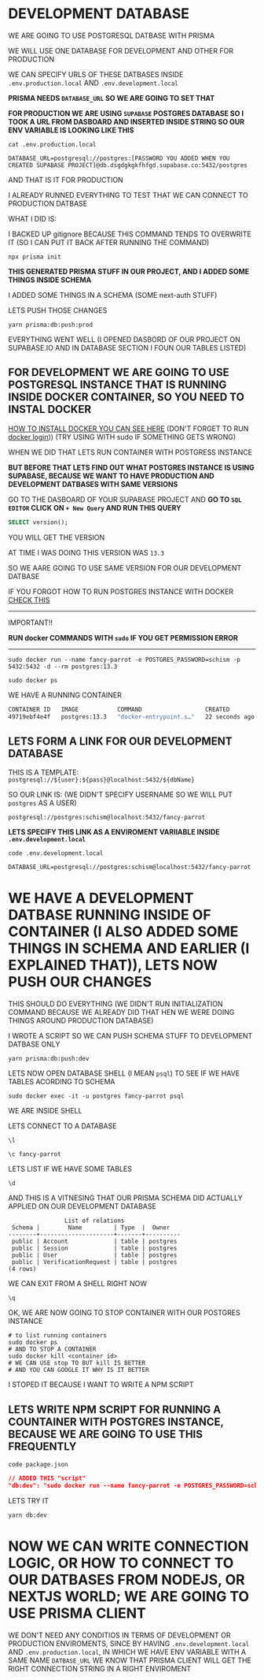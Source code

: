 # DEVELOPMENT DATABASE

WE ARE GOING TO USE POSTGRESQL DATBASE WITH PRISMA

WE WILL USE ONE DATABASE FOR DEVELOPMENT AND OTHER FOR PRODUCTION

WE CAN SPECIFY URLS OF THESE DATBASES INSIDE `.env.production.local` AND `.env.development.local`

**PRISMA NEEDS `DATABASE_URL` SO WE ARE GOING TO SET THAT**

**FOR PRODUCTION WE ARE USING `SUPABASE` POSTGRES DATABASE SO I TOOK A URL FROM DASBOARD AND INSERTED INSIDE STRING SO OUR ENV VARIABLE IS LOOKING LIKE THIS**

```
cat .env.production.local
```

```
DATABASE_URL=postgresql://postgres:[PASSWORD YOU ADDED WHEN YOU CREATED SUPABASE PROJECT]@db.dsgdgkgkfhfgd.supabase.co:5432/postgres
```

AND THAT IS IT FOR PRODUCTION

I ALREADY RUNNED EVERYTHING TO TEST THAT WE CAN CONNECT TO PRODUCTION DATBASE

WHAT I DID IS:

I BACKED UP gitignore BECAUSE THIS COMMAND TENDS TO OVERWRITE IT (SO I CAN PUT IT BACK AFTER RUNNING THE COMMAND)

```
npx prisma init
```

**THIS GENERATED PRISMA STUFF IN OUR PROJECT, AND I ADDED SOME THINGS INSIDE SCHEMA**

I ADDED SOME THINGS IN A SCHEMA (SOME next-auth STUFF)

LETS PUSH THOSE CHANGES

```
yarn prisma:db:push:prod
```

EVERYTHING WENT WELL (I OPENED DASBORD OF OUR PROJECT ON SUPABASE.IO AND IN DATABASE SECTION I FOUN OUR TABLES LISTED)

## FOR DEVELOPMENT WE ARE GOING TO USE POSTGRESQL INSTANCE THAT IS RUNNING INSIDE DOCKER CONTAINER, SO YOU NEED TO INSTAL DOCKER

[HOW TO INSTALL DOCKER YOU CAN SEE HERE](https://docs.docker.com/engine/install/ubuntu/) (DON'T FORGET TO RUN [docker login](https://docs.docker.com/engine/reference/commandline/login/))) (TRY USING WITH sudo IF SOMETHING GETS WRONG)

WHEN WE DID THAT LETS RUN CONTAINER WITH POSTGRESS INSTANCE

**BUT BEFORE THAT LETS FIND OUT WHAT POSTGRES INSTANCE IS USING SUPABASE, BECAUSE WE WANT TO HAVE PRODUCTION AND DEVELOPMENT DATBASES WITH SAME VERSIONS**

GO TO THE DASBOARD OF YOUR SUPABASE PROJECT AND **GO TO `SQL EDITOR` CLICK ON `+ New Query` AND RUN THIS QUERY**

```sql
SELECT version();
```

YOU WILL GET THE VERSION

AT TIME I WAS DOING THIS VERSION WAS `13.3`

SO WE AARE GOING TO USE SAME VERSION FOR OUR DEVELOPMENT DATBASE

IF YOU FORGOT HOW TO RUN POSTGRES INSTANCE WITH DOCKER [CHECK THIS](https://github.com/Rade58/databases-playground/tree/1_0_1_PostgreSQL)

***
IMPORTANT!!

**RUN docker COMMANDS WITH `sudo` IF YOU GET PERMISSION ERROR**

****

```
sudo docker run --name fancy-parrot -e POSTGRES_PASSWORD=schism -p 5432:5432 -d --rm postgres:13.3
```

```
sudo docker ps
```

WE HAVE A RUNNING CONTAINER

```bash
CONTAINER ID   IMAGE           COMMAND                  CREATED          STATUS          PORTS                                       NAMES
49719ebf4e4f   postgres:13.3   "docker-entrypoint.s…"   22 seconds ago   Up 19 seconds   0.0.0.0:5432->5432/tcp, :::5432->5432/tcp   fancy-parrot
```

## LETS FORM A LINK FOR OUR DEVELOPMENT DATABASE

THIS IS A TEMPLATE: `postgresql://${user}:${pass}@localhost:5432/${dbName}`

SO OUR LINK IS: (WE DIDN'T SPECIFY USERNAME SO WE WILL PUT `postgres` AS A USER)

`postgresql://postgres:schism@localhost:5432/fancy-parrot`

**LETS SPECIFY THIS LINK AS A ENVIROMENT VARIIABLE INSIDE `.env.development.local`**

```
code .env.development.local
```

```
DATABASE_URL=postgresql://postgres:schism@localhost:5432/fancy-parrot
```

# WE HAVE A DEVELOPMENT DATBASE RUNNING INSIDE OF CONTAINER (I ALSO ADDED SOME THINGS IN SCHEMA AND EARLIER (I EXPLAINED THAT)), LETS NOW PUSH OUR CHANGES

THIS SHOULD DO EVERYTHING (WE DIDN'T RUN INITIALIZATION COMMAND BECAUSE WE ALREADY DID THAT HEN WE WERE DOING THINGS AROUND PRODUCTION DATABASE)

I WROTE A SCRIPT SO WE CAN PUSH SCHEMA STUFF TO DEVELOPMENT DATBASE ONLY

```
yarn prisma:db:push:dev
```

LETS NOW OPEN DATABASE SHELL (I MEAN `psql`) TO SEE IF WE HAVE TABLES ACORDING TO SCHEMA

```
sudo docker exec -it -u postgres fancy-parrot psql
```

WE ARE INSIDE SHELL

LETS CONNECT TO A DATABASE

```
\l
```

```
\c fancy-parrot
```

LETS LIST IF WE HAVE SOME TABLES

```
\d
```

AND THIS IS A VITNESING THAT OUR PRISMA SCHEMA DID ACTUALLY APPLIED ON OUR DEVELOPMENT DATABASE

```
                List of relations
 Schema |        Name         | Type  |  Owner   
--------+---------------------+-------+----------
 public | Account             | table | postgres
 public | Session             | table | postgres
 public | User                | table | postgres
 public | VerificationRequest | table | postgres
(4 rows)
```

WE CAN EXIT FROM A SHELL RIGHT NOW

```
\q
```

OK, WE ARE NOW GOING TO STOP CONTAINER WITH OUR POSTGRES INSTANCE

```shell
# to list running containers
sudo docker ps
# AND TO STOP A CONTAINER
sudo docker kill <container id>
# WE CAN USE stop TO BUT kill IS BETTER
# AND YOU CAN GOOGLE IT WHY IS IT BETTER
```

I STOPED IT BECAUSE I WANT TO WRITE A NPM SCRIPT

## LETS WRITE NPM SCRIPT FOR RUNNING A COUNTAINER WITH POSTGRES INSTANCE, BECAUSE WE ARE GOING TO USE THIS FREQUENTLY

```
code package.json
```

```json
// ADDED THIS "script"
"db:dev": "sudo docker run --name fancy-parrot -e POSTGRES_PASSWORD=schism -p 5432:5432 -d --rm postgres:13.3",
```

LETS TRY IT

```
yarn db:dev
```

# NOW WE CAN WRITE CONNECTION LOGIC, OR HOW TO CONNECT TO OUR DATBASES FROM NODEJS, OR NEXTJS WORLD; WE ARE GOING TO USE PRISMA CLIENT

WE DON'T NEED ANY CONDITIOS IN TERMS OF DEVELOPMENT OR PRODUCTION ENVIROMENTS, SINCE BY HAVING `.env.development.local` AND `.env.production.local`, IN WHICH WE HAVE ENV VARIABLE WITH A SAME NAME `DATBASE_URL` WE KNOW THAT PRISMA CLIENT WILL GET THE RIGHT CONNECTION STRING IN A RIGHT ENVIROMENT



<!-- 


# WORK IN PROGRESS

## STYLING

USING TAILWIND TOGETHER WITH EMOTION (**TWIN MACRO BY ben-rogerson**)

twin.macro with emotion (explained)

<https://github.com/ben-rogerson/twin.examples/tree/master/next-emotion>


typescript emotion example (very nice, has more stuff) (maybe is missing something but it is a good starter to build upon):

<https://github.com/ben-rogerson/twin.examples/tree/master/next-emotion-typescript>

**THESE ARE THE DOCS FOR TWIN MACRO**

<https://github.com/ben-rogerson/twin.macro/tree/master/docs>

**MUST READ**: (UNDER RESOURCS)

<https://github.com/ben-rogerson/twin.macro#resources>

MOST IMPORTAT THING (AT LEAST FOR ME): USE `css={[tw``]}` FOR DYNAMIC STYLES, AND USE `tw=""` OTHERVISE

## ANIMATIONS AND TRANSITIONS

FRAMER MOTION (SOMETIMES I DON'T LIKE HOW IT WORKS BECAUSE IT TENDS TO RANDOMLY SETS display PROPERTY) (IF YOU ARE ANIMATING SIZES)

## STATE MANGEMENT

xstate @xstate/react

 -->